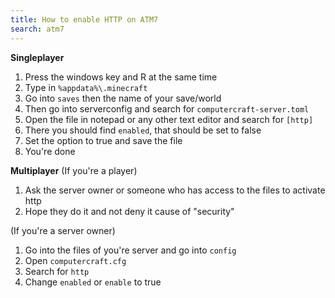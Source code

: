 ```yaml
---
title: How to enable HTTP on ATM7
search: atm7
---
```


**Singleplayer**
1. Press the windows key and R at the same time
2. Type in ``%appdata%\.minecraft``
3. Go into ``saves`` then the name of your save/world
4. Then go into serverconfig and search for ``computercraft-server.toml``
5. Open the file in notepad or any other text editor and search for ``[http]``
6. There you should find ``enabled``, that should be set to false
7. Set the option to true and save the file
8. You're done

**Multiplayer**
(If you're a player)
1. Ask the server owner or someone who has access to the files to activate http
2. Hope they do it and not deny it cause of "security"

(If you're a server owner)
1. Go into the files of you're server and go into ``config``
2. Open ``computercraft.cfg``
3. Search for ``http``
4. Change ``enabled`` or ``enable`` to true
